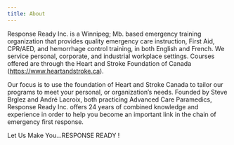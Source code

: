 ```yaml
---
title: About
---
```


Response Ready Inc. is a Winnipeg; Mb. based emergency training organization that provides
quality emergency care instruction, First Aid, CPR/AED, and hemorrhage control training, in
both English and French. We service personal, corporate, and industrial workplace settings.
Courses offered are through the Heart and Stroke Foundation of Canada
(https://www.heartandstroke.ca).

Our focus is to use the foundation of Heart and Stroke Canada to tailor our programs to meet
your personal, or organization’s needs. Founded by Steve Brglez and André Lacroix, both
practicing Advanced Care Paramedics, Response Ready Inc. offers 24 years of combined
knowledge and experience in order to help you become an important link in the chain of
emergency first response.

Let Us Make You…RESPONSE READY !
